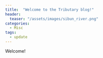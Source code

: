 ```yaml
---
title:  "Welcome to the Tributary blog!"
header:
  teaser: "/assets/images/sibun_river.png"
categories: 
  - Misc
tags:
  - update
---
```


Welcome!